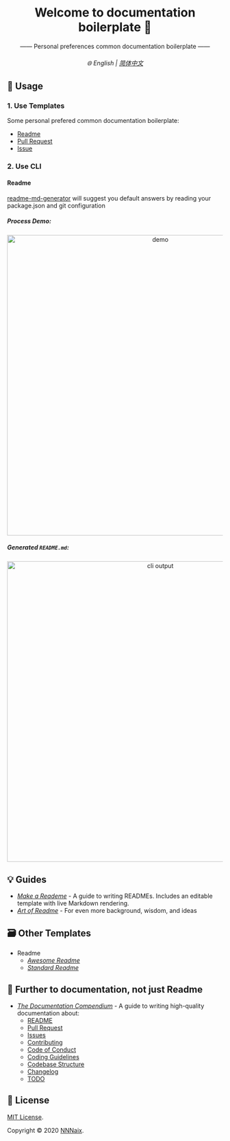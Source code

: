 <h1 align="center">Welcome to documentation boilerplate 👋</h1>
<p align="center">
   —— Personal preferences common documentation boilerplate ——
</p>
<h6 align="center"> 🌐 English | <a href="/README_ZH.md">简体中文</a></h4>

## 🔨 Usage

### 1. Use Templates

Some personal prefered common documentation boilerplate:

- [Readme](/en/readme)
- [Pull Request](/en_template/pull_request)
- [Issue](/en/issue)

### 2. Use CLI

#### Readme

[readme-md-generator](https://github.com/kefranabg/readme-md-generator#readme) will suggest you default answers by reading your package.json and git configuration

##### Process Demo:

<p align="center">
<img width="700" align="center" src="https://user-images.githubusercontent.com/9840435/60266022-72a82400-98e7-11e9-9958-f9004c2f97e1.gif" alt="demo"/>
</p>

##### Generated `README.md`:

<p align="center">
  <img width="700" src="https://user-images.githubusercontent.com/9840435/60266090-9cf9e180-98e7-11e9-9cac-3afeec349bbc.jpg" alt="cli output"/>
</p>

## 💡 Guides

- [_Make a Reademe_](https://www.makeareadme.com/) - A guide to writing READMEs. Includes an editable template with live Markdown rendering.
- [_Art of Readme_](https://github.com/noffle/art-of-readme) - For even more background, wisdom, and ideas

## 🗃️ Other Templates

- Readme
  - [_Awesome Readme_](https://github.com/matiassingers/awesome-readme)
  - [_Standard Readme_](https://github.com/RichardLitt/standard-readme)

## 🎈 Further to documentation, not just Readme

- [_The Documentation Compendium_](https://github.com/kylelobo/The-Documentation-Compendium) - A guide to writing high-quality documentation about:
  - [README](https://github.com/kylelobo/The-Documentation-Compendium/blob/master/en/README_TEMPLATES)
  - [Pull Request](https://github.com/kylelobo/The-Documentation-Compendium/blob/master/en/PULL_REQUEST_TEMPLATE.md)
  - [Issues](https://github.com/kylelobo/The-Documentation-Compendium/blob/master/en/ISSUE_TEMPLATES)
  - [Contributing](https://github.com/kylelobo/The-Documentation-Compendium/blob/master/en/CONTRIBUTING.md)
  - [Code of Conduct](https://github.com/kylelobo/The-Documentation-Compendium/blob/master/en/CODE_OF_CONDUCT.md)
  - [Coding Guidelines](https://github.com/kylelobo/The-Documentation-Compendium/blob/master/en/CODING_GUIDELINES.md)
  - [Codebase Structure](https://github.com/kylelobo/The-Documentation-Compendium/blob/master/en/CODEBASE_STRUCTURE.md)
  - [Changelog](https://github.com/kylelobo/The-Documentation-Compendium/blob/master/en/CHANGELOG.md)
  - [TODO](https://github.com/kylelobo/The-Documentation-Compendium/blob/master/en/TODO.md)

## 📝 License

[MIT License](/LICENSE).

Copyright © 2020 [NNNaix](https://github.com/nnnaix).
